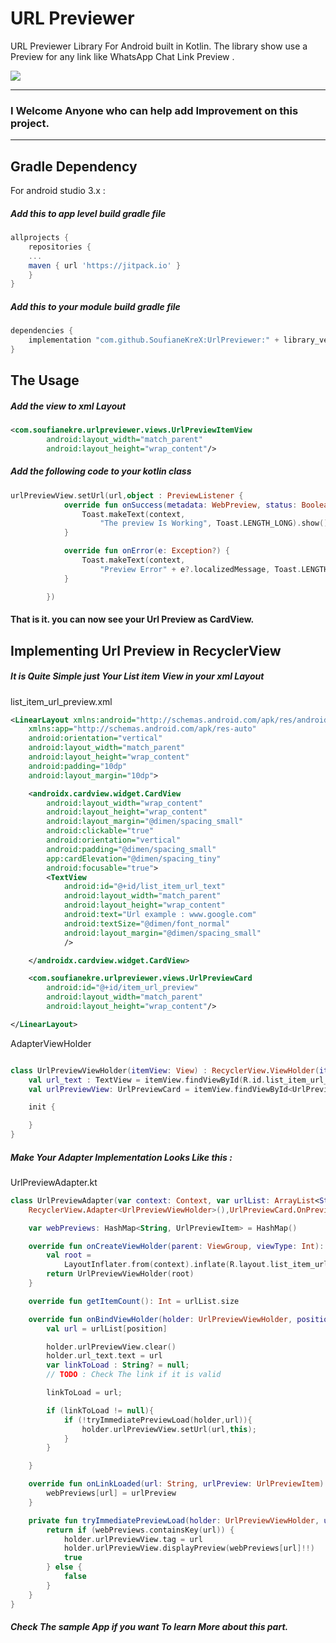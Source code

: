 

# URL Previewer

URL Previewer Library For Android built in Kotlin.
The library show use a Preview for any link like WhatsApp Chat Link Preview .

[![](https://jitpack.io/v/SoufianeKreX/UrlPreviewer.svg)](https://jitpack.io/#SoufianeKreX/UrlPreviewer)

---
### I Welcome Anyone who can help add Improvement on this project.

---

## Gradle Dependency

For android studio 3.x :

##### Add this to app level build gradle file

~~~gradle
allprojects {
	repositories {
	...
	maven { url 'https://jitpack.io' }
	}
}
~~~

##### Add this to your module build gradle file

~~~gradle
dependencies {
	implementation "com.github.SoufianeKreX:UrlPreviewer:" + library_version
}
~~~

## The Usage

##### Add the view to xml Layout 

~~~xml
<com.soufianekre.urlpreviewer.views.UrlPreviewItemView
        android:layout_width="match_parent"
        android:layout_height="wrap_content"/>
~~~
##### Add the following code to your kotlin class

~~~kotlin
urlPreviewView.setUrl(url,object : PreviewListener {
            override fun onSuccess(metadata: WebPreview, status: Boolean) {
                Toast.makeText(context,
                    "The preview Is Working", Toast.LENGTH_LONG).show()
            }

            override fun onError(e: Exception?) {
                Toast.makeText(context,
                    "Preview Error" + e?.localizedMessage, Toast.LENGTH_LONG).show()
            }

        })
~~~
#### That is it. you can now see your Url Preview as CardView.

## Implementing Url Preview in RecyclerView 
  
##### It is Quite Simple just Your List item View in your xml Layout

list_item_url_preview.xml
~~~xml
<LinearLayout xmlns:android="http://schemas.android.com/apk/res/android"
    xmlns:app="http://schemas.android.com/apk/res-auto"
    android:orientation="vertical"
    android:layout_width="match_parent"
    android:layout_height="wrap_content"
    android:padding="10dp"
    android:layout_margin="10dp">

    <androidx.cardview.widget.CardView
        android:layout_width="wrap_content"
        android:layout_height="wrap_content"
        android:layout_margin="@dimen/spacing_small"
        android:clickable="true"
        android:orientation="vertical"
        android:padding="@dimen/spacing_small"
        app:cardElevation="@dimen/spacing_tiny"
        android:focusable="true">
        <TextView
            android:id="@+id/list_item_url_text"
            android:layout_width="match_parent"
            android:layout_height="wrap_content"
            android:text="Url example : www.google.com"
            android:textSize="@dimen/font_normal"
            android:layout_margin="@dimen/spacing_small"
            />

    </androidx.cardview.widget.CardView>

    <com.soufianekre.urlpreviewer.views.UrlPreviewCard
        android:id="@+id/item_url_preview"
        android:layout_width="match_parent"
        android:layout_height="wrap_content"/>

</LinearLayout>

~~~
AdapterViewHolder
~~~kotlin

class UrlPreviewViewHolder(itemView: View) : RecyclerView.ViewHolder(itemView){
    val url_text : TextView = itemView.findViewById(R.id.list_item_url_text)
    val urlPreviewView: UrlPreviewCard = itemView.findViewById<UrlPreviewCard>(R.id.item_url_preview)

    init {

    }
}
~~~

##### Make Your Adapter Implementation Looks Like this :

UrlPreviewAdapter.kt
~~~kotlin
class UrlPreviewAdapter(var context: Context, var urlList: ArrayList<String>) :
    RecyclerView.Adapter<UrlPreviewViewHolder>(),UrlPreviewCard.OnPreviewLoad {

    var webPreviews: HashMap<String, UrlPreviewItem> = HashMap()

    override fun onCreateViewHolder(parent: ViewGroup, viewType: Int): UrlPreviewViewHolder {
        val root =
            LayoutInflater.from(context).inflate(R.layout.list_item_url_preview, parent, false)
        return UrlPreviewViewHolder(root)
    }

    override fun getItemCount(): Int = urlList.size

    override fun onBindViewHolder(holder: UrlPreviewViewHolder, position: Int) {
        val url = urlList[position]

        holder.urlPreviewView.clear()
        holder.url_text.text = url
        var linkToLoad : String? = null;
        // TODO : Check The link if it is valid

        linkToLoad = url;

        if (linkToLoad != null){
            if (!tryImmediatePreviewLoad(holder,url)){
                holder.urlPreviewView.setUrl(url,this);
            }
        }

    }

    override fun onLinkLoaded(url: String, urlPreview: UrlPreviewItem) {
        webPreviews[url] = urlPreview
    }

    private fun tryImmediatePreviewLoad(holder: UrlPreviewViewHolder, url: String): Boolean {
        return if (webPreviews.containsKey(url)) {
            holder.urlPreviewView.tag = url
            holder.urlPreviewView.displayPreview(webPreviews[url]!!)
            true
        } else {
            false
        }
    }
}
~~~

##### Check The sample App if you want To learn More about this part.
